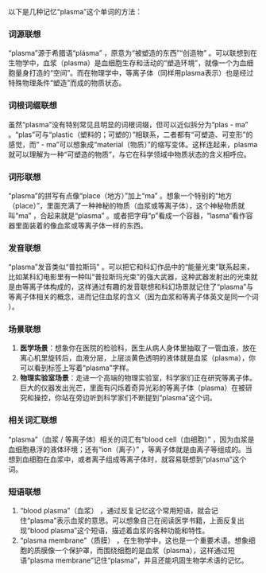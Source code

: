 以下是几种记忆“plasma”这个单词的方法：

### 词源联想
“plasma”源于希腊语“plásma” ，原意为“被塑造的东西”“创造物” 。可以联想到在生物学中，血浆（plasma）是血细胞生存和活动的“塑造环境”，就像一个为血细胞量身打造的“空间”。而在物理学中，等离子体（同样用plasma表示）也是经过特殊物理条件“塑造”而成的物质状态。 

### 词根词缀联想 
虽然“plasma”没有特别常见且明显的词根词缀，但可以近似拆分为“plas - ma” 。“plas”可与“plastic（塑料的；可塑的）”相联系，二者都有“可塑造、可变形”的感觉，而“ - ma”可以想象成“material（物质）”的缩写变体。这样连起来，plasma就可以理解为一种“可塑造的物质”，与它在科学领域中物质状态的含义相呼应。 

### 词形联想 
“plasma”的拼写有点像“place（地方）”加上“ma” 。想象一个特别的“地方（place）”，里面充满了一种神秘的物质（血浆或等离子体），这个神秘物质就叫“ma” ，合起来就是“plasma” 。或者把字母“p”看成一个容器，“lasma”看作容器里面装着的像血浆或等离子体一样的东西。 

### 发音联想 
“plasma”发音类似“普拉斯玛” 。可以把它和科幻作品中的“能量光束”联系起来，比如某科幻电影里有一种叫“普拉斯玛光束”的强大武器，这种武器发射出的光束就是由等离子体构成的，这样通过有趣的发音联想和科幻场景就记住了“plasma”与等离子体相关的概念，进而记住血浆的含义（因为血浆和等离子体英文是同一个词 ）。 

### 场景联想 
1. **医学场景**：想象你在医院的检验科，医生从病人身体里抽取了一管血液，放在离心机里旋转后，血液分层，上层淡黄色透明的液体就是血浆（plasma），你可以看到标签上写着“plasma”字样。 
2. **物理实验室场景**：走进一个高端的物理实验室，科学家们正在研究等离子体。巨大的仪器发出光芒，里面有闪烁着奇异光彩的等离子体（plasma）在被研究和操控，你站在旁边听到科学家们不断提到“plasma”这个词。 

### 相关词汇联想 
“plasma”（血浆 / 等离子体）相关的词汇有“blood cell（血细胞）” ，因为血浆是血细胞悬浮的液体环境；还有“ion（离子）” ，等离子体就是由离子等组成的。当想到血细胞在血浆中，或者离子组成等离子体时，就容易联想到“plasma”这个词。 

### 短语联想 
1. “blood plasma”（血浆） ，通过反复记忆这个常用短语，就会记住“plasma”表示血浆的意思。可以想象自己在阅读医学书籍，上面反复出现“blood plasma”这个短语，描述着血浆的各种功能和特性。 
2. “plasma membrane”（质膜） ，在生物学中，这也是一个重要术语。想象细胞的质膜像一个保护罩，而围绕细胞的是血浆（plasma），这样通过短语“plasma membrane”记住“plasma”，并且还能巩固生物学术语的记忆。 